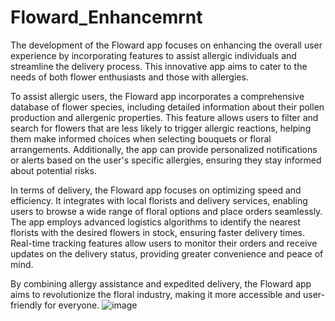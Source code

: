 # Floward_Enhancemrnt
The development of the Floward app focuses on enhancing the overall user experience by incorporating features to assist allergic individuals and streamline the delivery process. This innovative app aims to cater to the needs of both flower enthusiasts and those with allergies.

To assist allergic users, the Floward app incorporates a comprehensive database of flower species, including detailed information about their pollen production and allergenic properties. This feature allows users to filter and search for flowers that are less likely to trigger allergic reactions, helping them make informed choices when selecting bouquets or floral arrangements. Additionally, the app can provide personalized notifications or alerts based on the user's specific allergies, ensuring they stay informed about potential risks.

In terms of delivery, the Floward app focuses on optimizing speed and efficiency. It integrates with local florists and delivery services, enabling users to browse a wide range of floral options and place orders seamlessly. The app employs advanced logistics algorithms to identify the nearest florists with the desired flowers in stock, ensuring faster delivery times. Real-time tracking features allow users to monitor their orders and receive updates on the delivery status, providing greater convenience and peace of mind.

By combining allergy assistance and expedited delivery, the Floward app aims to revolutionize the floral industry, making it more accessible and user-friendly for everyone.
![image](https://github.com/Taif0bader/Floward_Enhancemrnt/assets/106008150/6b7f41a1-997f-4a35-ab8e-62c02fbbd1e0)
